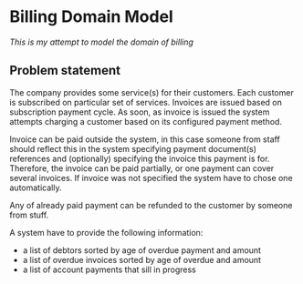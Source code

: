 # Billing Domain Model
_This is my attempt to model the domain of billing_
## Problem statement
The company provides some service(s) for their customers. Each customer is subscribed on particular set of services. Invoices are issued based on subscription payment cycle. As soon, as invoice is issued the system attempts charging a customer based on its configured payment method.

Invoice can be paid outside the system, in this case someone from staff should reflect this in the system specifying payment document(s) references and (optionally) specifying the invoice this payment is for. Therefore, the invoice can be paid partially, or one payment can cover several invoices. If invoice was not specified the system have to chose one automatically.

Any of already paid payment can be refunded to the customer by someone from stuff.

A system have to provide the following information:
- a list of debtors sorted by age of overdue payment and amount
- a list of overdue invoices sorted by age of overdue and amount
- a list of account payments that sill in progress